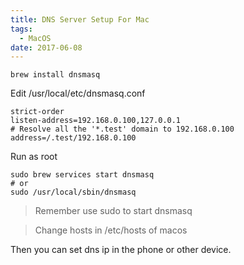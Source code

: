 ```yaml
---
title: DNS Server Setup For Mac
tags:
  - MacOS
date: 2017-06-08
---
```


```
brew install dnsmasq
```

<!-- more -->

Edit /usr/local/etc/dnsmasq.conf
```
strict-order
listen-address=192.168.0.100,127.0.0.1  
# Resolve all the '*.test' domain to 192.168.0.100
address=/.test/192.168.0.100
```

Run as root
```
sudo brew services start dnsmasq
# or
sudo /usr/local/sbin/dnsmasq
```
> Remember use sudo to start dnsmasq

> Change hosts in /etc/hosts of macos

Then you can set dns ip in the phone or other device.

